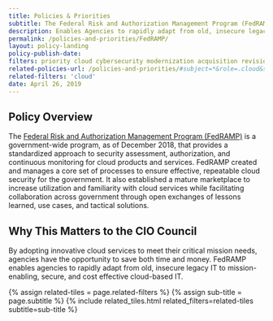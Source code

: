 ```yaml
---
title: Policies & Priorities
subtitle: The Federal Risk and Authorization Management Program (FedRAMP)
description: Enables Agencies to rapidly adapt from old, insecure legacy IT to mission-enabling, secure, and cost effective cloud-based IT.
permalink: /policies-and-priorities/FedRAMP/
layout: policy-landing
policy-publish-date:
filters: priority cloud cybersecurity modernization acquisition revision
related-policies-url: /policies-and-priorities/#subject=*&role=.cloud&status=*
related-filters: 'cloud'
date: April 26, 2019
---
```

## Policy Overview ##
The [Federal Risk and Authorization Management Program (FedRAMP)](https://www.fedramp.gov/) is a government-wide program, as of December 2018, that provides a standardized approach to security assessment, authorization, and continuous monitoring for cloud products and services. FedRAMP created and manages a core set of processes to ensure effective, repeatable cloud security for the government. It also established a mature marketplace to increase utilization and familiarity with cloud services while facilitating collaboration across government through open exchanges of lessons learned, use cases, and tactical solutions.

## Why This Matters to the CIO Council ##
By adopting innovative cloud services to meet their critical mission needs, agencies have the opportunity to save both time and money. FedRAMP enables agencies to rapidly adapt from old, insecure legacy IT to mission-enabling, secure, and cost effective cloud-based IT.
&nbsp;

{% assign related-tiles = page.related-filters %}
{% assign sub-title = page.subtitle %}
{% include related_tiles.html  related_filters=related-tiles subtitle=sub-title %}

